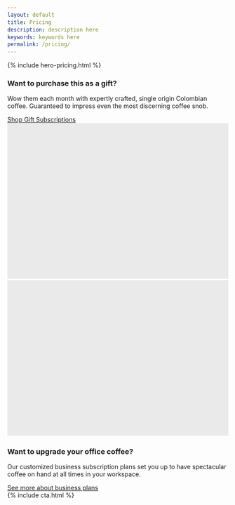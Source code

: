 ```yaml
---
layout: default
title: Pricing
description: description here
keywords: keywords here
permalink: /pricing/
---
```


{% include hero-pricing.html %}
<div class="spacer-60"></div>
<div class="outer">
    <div class="inner">
        <div class="expand">
            <div class="third">
                <h3>Want to purchase this as a gift?</h3>
                <p>Wow them each month with expertly crafted, single origin Colombian coffee. Guaranteed to impress even the most discerning coffee snob.</p>
                <a href="/gift-subscriptions" class="button button-secondary-white button-with-arrow button-medium button-left">Shop Gift Subscriptions<span class="button-arrow"></span></a>
            </div>
            <div class="two-thirds image-right">
                <img src="/assets/images/temp-image-two-thirds@2x.png" />
            </div>
        </div>
        <div class="spacer-120"></div>
        <div class="expand">
            <div class="two-thirds image-left">
                <img src="/assets/images/temp-image-two-thirds@2x.png" />
            </div>
            <div class="third">
                <h3>Want to upgrade your office coffee?</h3>
                <p>Our customized business subscription plans set you up to have spectacular coffee on hand at all times in your workspace.</p>
                <a href="/business-subscriptions" class="button button-secondary-white button-with-arrow button-medium button-left">See more about business plans<span class="button-arrow"></span></a>
            </div>
        </div>
    </div>
</div>
<div class="spacer-120"></div>
{% include cta.html %}